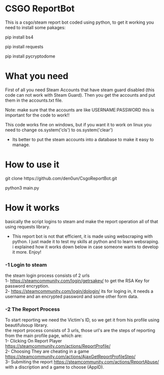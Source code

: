 # CSGO ReportBot
<p>This is a csgo/steam report bot coded using python, to get it working you need to install some pakages:</p>
<p>pip install bs4</p>
<p>pip install requests</p>
<p>pip install pycryptodome</p>

# What you need
<p>First of all you need Steam Accounts that have steam guard disabled (this code can not work with Steam Guard). Then you get the accounts and put them in the accounts.txt file.</p>

Note: make sure that the accounts are like USERNAME:PASSWORD this is important for the code to work!!<br>

This code works fine on windows, but if you want it to work on linux you need to change os.system('cls') to os.system('clear')<br>

- Its better to put the steam accounts into a database to make it easy to manage.<br></p>

# How to use it

<p>git clone https://github.com/den0un/CsgoReportBot.git</p>

<p>python3 main.py</p>

# How it works

<p> basically the script logins to steam and make the report operation all of that using requests library.</p>

- This report bot is not that efficient, it is made using webscraping with python. I just made it to test my skills at python and to learn websraping. i explained how it works down below in case someone wants to develop it more. Enjoy!

### -1 Login to steam

the steam login process consists of 2 urls<br>
1- https://steamcommunity.com/login/getrsakey/ to get the RSA Key for password encryption.<br>
2- https://steamcommunity.com/login/dologin/ its for loging in, it needs a username and an encrypted password and some other form data.<br>


### -2 The Report Process

To start reporting we need the Victim's ID, so we get it from his profile using beautifulsoup library.<br>
the report process consists of 3 urls, those url's are the steps of reporting from the main profile page, which are:<br>
1- Clicking On Report Player https://steamcommunity.com/actions/ReportProfile/<br>
2- Choosing They are cheating in a game https://steamcommunity.com/actions/AjaxGetReportProfileStep/<br>
3- Submiting the report https://steamcommunity.com/actions/ReportAbuse/ with a discription and a game to choose (AppID).





